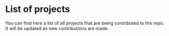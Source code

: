 # List of projects
You can find here a list of all projects that are being contributed to the repo. It will be updated as new contributions are made.



